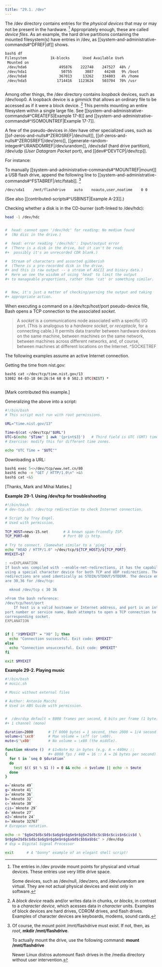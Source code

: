 ```yaml
---
title: "29.1. /dev"
---
```


The /dev directory contains entries for the _physical devices_ that may or may not be present in the hardware. [^1] Appropriately enough, these are called _device files_. As an example, the hard drive partitions containing the mounted filesystem(s) have entries in /dev, as [[system-and-administrative-commands#^DFREF|df]] shows.

```bash
bash$ df
Filesystem           1k-blocks      Used Available Use%
 Mounted on
 /dev/hda6               495876    222748    247527  48% /
 /dev/hda1                50755      3887     44248   9% /boot
 /dev/hda8               367013     13262    334803   4% /home
 /dev/hda5              1714416   1123624    503704  70% /usr
	      
```

Among other things, the /dev directory contains _loopback_ devices, such as /dev/loop0. A loopback device is a gimmick that allows an ordinary file to be accessed as if it were a block device. [^2] This permits mounting an entire filesystem within a single large file. See [[system-and-administrative-commands#^CREATEFS|Example 17-8]] and [[system-and-administrative-commands#^ISOMOUNTREF|Example 17-7]].

A few of the pseudo-devices in /dev have other specialized uses, such as [[of-zeros-and-nulls#^ZEROSREF|/dev/null]], [[of-zeros-and-nulls#^ZEROSREF1|/dev/zero]], [[generate-random-integer#^URANDOMREF|/dev/urandom]], /dev/sda1 (hard drive partition), /dev/udp (_User Datagram Packet_ port), and [[dev#^DEVTCP|/dev/tcp]].

For instance:

To manually [[system-and-administrative-commands#^MOUNTREF|mount]] a USB flash drive, append the following line to [[system-and-administrative-commands#^FSTABREF|/etc/fstab]]. [^3]

```bash
/dev/sda1    /mnt/flashdrive    auto    noauto,user,noatime    0 0
```

(See also [[contributed-scripts#^USBINST|Example A-23]].)

Checking whether a disk is in the CD-burner (soft-linked to /dev/hdc):

```bash
head -1 /dev/hdc


#  head: cannot open '/dev/hdc' for reading: No medium found
#  (No disc in the drive.)

#  head: error reading '/dev/hdc': Input/output error
#  (There is a disk in the drive, but it can't be read;
#+  possibly it's an unrecorded CDR blank.)   

#  Stream of characters and assorted gibberish
#  (There is a pre-recorded disk in the drive,
#+ and this is raw output -- a stream of ASCII and binary data.)
#  Here we see the wisdom of using 'head' to limit the output
#+ to manageable proportions, rather than 'cat' or something similar.


#  Now, it's just a matter of checking/parsing the output and taking
#+ appropriate action.
```

When executing a command on a /dev/tcp/$host/$port pseudo-device file, Bash opens a TCP connection to the associated _socket_.

> A _socket_ is a communications node associated with a specific I/O port. (This is analogous to a _hardware socket_, or _receptacle_, for a connecting cable.) It permits data transfer between hardware devices on the same machine, between machines on the same network, between machines across different networks, and, of course, between machines at different locations on the Internet. ^SOCKETREF

The following examples assume an active Internet connection.

Getting the time from nist.gov:

```bash
bash$ cat </dev/tcp/time.nist.gov/13
53082 04-03-18 04:26:54 68 0 0 502.3 UTC(NIST) *
	      
```

\[Mark contributed this example.]

Generalizing the above into a script:

```bash
#!/bin/bash
# This script must run with root permissions.

URL="time.nist.gov/13"

Time=$(cat </dev/tcp/"$URL")
UTC=$(echo "$Time" | awk '{print$3}')   # Third field is UTC (GMT) time.
# Exercise: modify this for different time zones.

echo "UTC Time = "$UTC""
```

Downloading a URL:

```bash
bash$ exec 5<>/dev/tcp/www.net.cn/80
bash$ echo -e "GET / HTTP/1.0\n" >&5
bash$ cat <&5
```

\[Thanks, Mark and Mihai Maties.]

**Example 29-1. Using /dev/tcp for troubleshooting**

```bash
#!/bin/bash
# dev-tcp.sh: /dev/tcp redirection to check Internet connection.

# Script by Troy Engel.
# Used with permission.
 
TCP_HOST=news-15.net       # A known spam-friendly ISP.
TCP_PORT=80                # Port 80 is http.
  
# Try to connect. (Somewhat similar to a 'ping' . . .) 
echo "HEAD / HTTP/1.0" >/dev/tcp/${TCP_HOST}/${TCP_PORT}
MYEXIT=$?

: <<EXPLANATION
If bash was compiled with --enable-net-redirections, it has the capability of
using a special character device for both TCP and UDP redirections. These
redirections are used identically as STDIN/STDOUT/STDERR. The device entries
are 30,36 for /dev/tcp:

  mknod /dev/tcp c 30 36

>From the bash reference:
/dev/tcp/host/port
    If host is a valid hostname or Internet address, and port is an integer
port number or service name, Bash attempts to open a TCP connection to the
corresponding socket.
EXPLANATION

   
if [ "X$MYEXIT" = "X0" ]; then
  echo "Connection successful. Exit code: $MYEXIT"
else
  echo "Connection unsuccessful. Exit code: $MYEXIT"
fi

exit $MYEXIT
```

**Example 29-2. Playing music**

```bash
#!/bin/bash
# music.sh

# Music without external files

# Author: Antonio Macchi
# Used in ABS Guide with permission.


#  /dev/dsp default = 8000 frames per second, 8 bits per frame (1 byte),
#+ 1 channel (mono)

duration=2000       # If 8000 bytes = 1 second, then 2000 = 1/4 second.
volume=$'\xc0'      # Max volume = \xff (or \x00).
mute=$'\x80'        # No volume = \x80 (the middle).

function mknote ()  # $1=Note Hz in bytes (e.g. A = 440Hz ::
{                   #+ 8000 fps / 440 = 16 :: A = 16 bytes per second)
  for t in `seq 0 $duration`
  do
    test $(( $t % $1 )) = 0 && echo -n $volume || echo -n $mute
  done
}

e=`mknote 49`
g=`mknote 41`
a=`mknote 36`
b=`mknote 32`
c=`mknote 30`
cis=`mknote 29`
d=`mknote 27`
e2=`mknote 24`
n=`mknote 32767`
# European notation.

echo -n "$g$e2$d$c$d$c$a$g$n$g$e$n$g$e2$d$c$c$b$c$cis$n$cis$d \
$n$g$e2$d$c$d$c$a$g$n$g$e$n$g$a$d$c$b$a$b$c" > /dev/dsp
# dsp = Digital Signal Processor

exit      # A "bonny" example of an elegant shell script!
```

[^1]: The entries in /dev provide mount points for physical and virtual devices. These entries use very little drive space.
    
    Some devices, such as /dev/null, /dev/zero, and /dev/urandom are virtual. They are not actual physical devices and exist only in software.

[^2]: A _block device_ reads and/or writes data in chunks, or _blocks_, in contrast to a _character device_, which acesses data in _character_ units. Examples of block devices are hard drives, CDROM drives, and flash drives. Examples of character devices are keyboards, modems, sound cards.

[^3]: Of course, the mount point /mnt/flashdrive must exist. If not, then, as _root_, **mkdir /mnt/flashdrive**.
    
    To actually mount the drive, use the following command: **mount /mnt/flashdrive**
    
    Newer Linux distros automount flash drives in the /media directory without user intervention.
